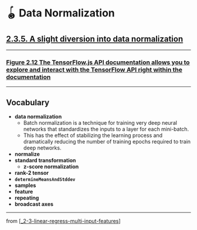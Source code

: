 # 🪀 Data Normalization

## [**2.3.5.** A slight diversion into data normalization](https://livebook.manning.com/book/deep-learning-with-javascript/chapter-2/214)

---

### [**Figure 2.12** The TensorFlow.js API documentation allows you to explore and interact with the TensorFlow API right within the documentation](https://livebook.manning.com/book/deep-learning-with-javascript/chapter-2/ch02fig12)

---

## **Vocabulary**

- **data normalization**
  - Batch normalization is a technique for training very deep neural networks that standardizes the inputs to a layer for each mini-batch.
  - This has the effect of stabilizing the learning process and dramatically reducing the number of training epochs required to train deep networks.
- **normalize**
- **standard transformation**
  - **z-score normalization**
- **rank-2 tensor**
- **`determineMeansAndStddev`**
- **samples**
- **feature**
- **repeating**
- **broadcast axes**

---

from [[_2-3-linear-regress-multi-input-features]]

[//begin]: # "Autogenerated link references for markdown compatibility"
[_2-3-linear-regress-multi-input-features]: _2-3-linear-regress-multi-input-features.md "🪀 Linear Regress Multi-Input Features"
[//end]: # "Autogenerated link references"

